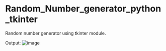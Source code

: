 # Random_Number_generator_python_tkinter


Random number generator using tkinter module.


Output:
![image](https://user-images.githubusercontent.com/109935430/189564827-2494beda-d28f-4605-88cf-a99f1224144e.png)


